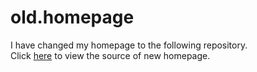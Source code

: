 # old.homepage

I have changed my homepage to the following repository.    
Click [here](https://github.com/juni37/my-homepage) to view the source of new homepage.
